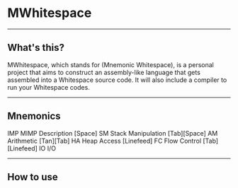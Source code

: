# MWhitespace

----

## What's this?

MWhitespace, which stands for (Mnemonic Whitespace), is a personal project that
aims to construct an assembly-like language that gets assembled into a Whitespace
source code. It will also include a compiler to run your Whitespace codes.

----

## Mnemonics

IMP MIMP Description
[Space] SM Stack Manipulation
[Tab][Space] AM Arithmetic
[Tan][Tab] HA Heap Access
[Linefeed] FC Flow Control
[Tab][Linefeed] IO I/O

----

## How to use
